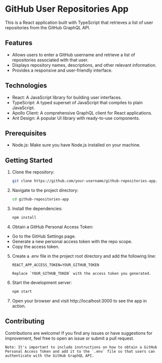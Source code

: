 # GitHub User Repositories App

This is a React application built with TypeScript that retrieves a list of user repositories from the GitHub GraphQL API.

## Features

- Allows users to enter a GitHub username and retrieve a list of repositories associated with that user.
- Displays repository names, descriptions, and other relevant information.
- Provides a responsive and user-friendly interface.

## Technologies

- React: A JavaScript library for building user interfaces.
- TypeScript: A typed superset of JavaScript that compiles to plain JavaScript.
- Apollo Client: A comprehensive GraphQL client for React applications.
- Ant Design: A popular UI library with ready-to-use components.

## Prerequisites

- Node.js: Make sure you have Node.js installed on your machine.

## Getting Started

1. Clone the repository:

   ```bash
   git clone https://github.com/your-username/github-repositories-app.git
   ```
2. Navigate to the project directory:

    ```bash
    cd github-repositories-app
    ````

3. Install the dependencies:

    ```bash
    npm install
    ```

4. Obtain a GitHub Personal Access Token:

- Go to the GitHub Settings page.
- Generate a new personal access token with the repo scope.
- Copy the access token.
5. Create a .env file in the project root directory and add the following line:

    ```.env
    REACT_APP_ACCESS_TOKEN=YOUR_GITHUB_TOKEN

    Replace `YOUR_GITHUB_TOKEN` with the access token you generated.
    ```

6. Start the development server:

    ```bash
    npm start
    ```

7. Open your browser and visit http://localhost:3000 to see the app in action.

## Contributing
Contributions are welcome! If you find any issues or have suggestions for improvement, feel free to open an issue or submit a pull request.
```
Note: It's important to include instructions on how to obtain a GitHub Personal Access Token and add it to the `.env` file so that users can authenticate with the GitHub GraphQL API.
```